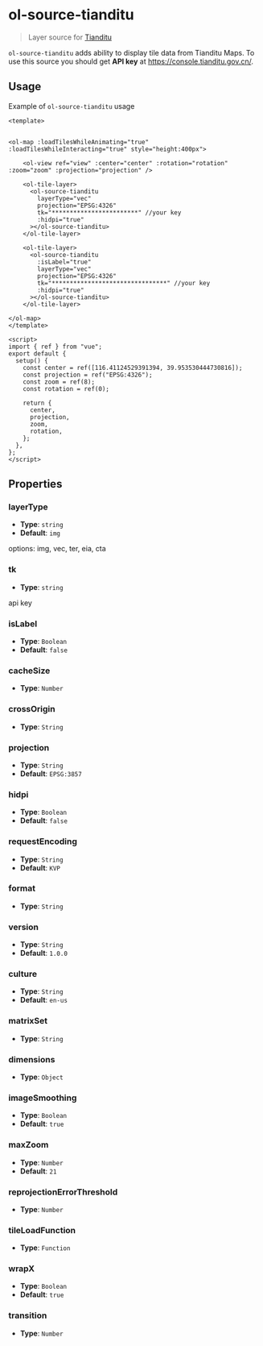 # ol-source-tianditu

> Layer source for [Tianditu](https://www.tianditu.gov.cn/)

`ol-source-tianditu` adds ability to display tile data from Tianditu Maps. To use
this source you should get **API key** at https://console.tianditu.gov.cn/.

<script setup>
import TiandituDemo from "@demos/TiandituDemo.vue"
</script>

<ClientOnly>
<TiandituDemo />
</ClientOnly>

## Usage

Example of `ol-source-tianditu` usage

```vue
<template>


<ol-map :loadTilesWhileAnimating="true" :loadTilesWhileInteracting="true" style="height:400px">

    <ol-view ref="view" :center="center" :rotation="rotation" :zoom="zoom" :projection="projection" />

    <ol-tile-layer>
      <ol-source-tianditu
        layerType="vec"
        projection="EPSG:4326"
        tk="************************" //your key
        :hidpi="true"
      ></ol-source-tianditu>
    </ol-tile-layer>

    <ol-tile-layer>
      <ol-source-tianditu
        :isLabel="true"
        layerType="vec"
        projection="EPSG:4326"
        tk="********************************" //your key
        :hidpi="true"
      ></ol-source-tianditu>
    </ol-tile-layer>

</ol-map>
</template>

<script>
import { ref } from "vue";
export default {
  setup() {
    const center = ref([116.41124529391394, 39.953530444730816]);
    const projection = ref("EPSG:4326");
    const zoom = ref(8);
    const rotation = ref(0);

    return {
      center,
      projection,
      zoom,
      rotation,
    };
  },
};
</script>
```

## Properties

### layerType

- **Type**: `string`
- **Default**: `img`

options: img, vec, ter, eia, cta

### tk

- **Type**: `string`

api key

### isLabel

- **Type**: `Boolean`
- **Default**: `false`

### cacheSize

- **Type**: `Number`

### crossOrigin

- **Type**: `String`

### projection

- **Type**: `String`
- **Default**: `EPSG:3857`

### hidpi

- **Type**: `Boolean`
- **Default**: `false`

### requestEncoding

- **Type**: `String`
- **Default**: `KVP`

### format

- **Type**: `String`

### version

- **Type**: `String`
- **Default**: `1.0.0`

### culture

- **Type**: `String`
- **Default**: `en-us`

### matrixSet

- **Type**: `String`

### dimensions

- **Type**: `Object`

### imageSmoothing

- **Type**: `Boolean`
- **Default**: `true`

### maxZoom

- **Type**: `Number`
- **Default**: `21`

### reprojectionErrorThreshold

- **Type**: `Number`

### tileLoadFunction

- **Type**: `Function`

### wrapX

- **Type**: `Boolean`
- **Default**: `true`

### transition

- **Type**: `Number`
